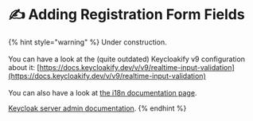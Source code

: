 # ✍️ Adding Registration Form Fields

{% hint style="warning" %}
Under construction.  \
\
You can have a look at the (quite outdated) Keycloakify v9 configuration about it: [https://docs.keycloakify.dev/v/v9/realtime-input-validation](https://docs.keycloakify.dev/v/v9/realtime-input-validation)  \
\
You can also have a look at [the i18n documentation page](../../i18n.md#in-the-keycloak-realm-configuration).



[Keycloak server admin documentation](https://www.keycloak.org/docs/latest/server\_admin/#user-profile).
{% endhint %}


